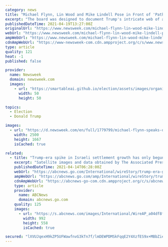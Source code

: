```yaml
---
category: news
title: "Michael Flynn, Lin Wood and Mike Lindell Pose in Front of 'Path to Trump' Board"
excerpt: "The board was designed to document Trump's intricate web of associates and supporters with hopes of communicating conspiracy theories to the former president."
publishedDateTime: 2021-04-19T13:27:00Z
originalUrl: "https://www.newsweek.com/michael-flynn-lin-wood-mike-lindell-pose-front-path-trump-board-1584648"
webUrl: "https://www.newsweek.com/michael-flynn-lin-wood-mike-lindell-pose-front-path-trump-board-1584648"
ampWebUrl: "https://www.newsweek.com/michael-flynn-lin-wood-mike-lindell-pose-front-path-trump-board-1584648?amp=1"
cdnAmpWebUrl: "https://www-newsweek-com.cdn.ampproject.org/c/s/www.newsweek.com/michael-flynn-lin-wood-mike-lindell-pose-front-path-trump-board-1584648?amp=1"
type: article
quality: 121
heat: -1
published: false

provider:
  name: Newsweek
  domain: newsweek.com
  images:
    - url: "https://smartableai.github.io/election/assets/images/organizations/newsweek.com-50x50.jpg"
      width: 50
      height: 50

topics:
  - Election
  - Donald Trump

images:
  - url: "https://d.newsweek.com/en/full/1779799/michael-flynn-speaks-during-protest.jpg"
    width: 2500
    height: 1667
    isCached: true

related:
  - title: "Trump-era spike in Israeli settlement growth has only begun"
    excerpt: "Satellite images and data obtained by The Associated Press document for the first time the full impact of the policies of then-President Donald Trump, who abandoned decades-long U.S. opposition to ..."
    publishedDateTime: 2021-04-14T06:28:00Z
    webUrl: "https://abcnews.go.com/International/wireStory/trump-era-growth-settlement-growth-begun-77061171"
    ampWebUrl: "https://abcnews.go.com/amp/International/wireStory/trump-era-growth-settlement-growth-begun-77061171"
    cdnAmpWebUrl: "https://abcnews-go-com.cdn.ampproject.org/c/s/abcnews.go.com/amp/International/wireStory/trump-era-growth-settlement-growth-begun-77061171"
    type: article
    provider:
      name: ABCNews
      domain: abcnews.go.com
    quality: 125
    images:
      - url: "https://s.abcnews.com/images/International/WireAP_a04df8fa0413470e90547a8e116fc562_16x9_992.jpg"
        width: 992
        height: 558
        isCached: true

secured: "lXVUJqexH9kZP5UFWawfnvG3kTn7f/lmDEWPDMSkFqqE2Y4XzfES9x+MBbZiettyWVAx/WjR/E2Ft+d/J1A490lB+gwgOcgemvBwKHXJQk+PtKZPOtyrjIM6zvkHXB/whuFi2ZpAicbMkcdI6PubGyVH7cD/Qq8KWJF3GgQb3XDIoA+ztj994oH5hbSJFBeH9NJdfb/1ZxmBC1l3OGXaNLM7cJFeBO0zMApiMdcrrw3L7gQTBIA2PjIw8PjfxWeT7f1wYawu9xTJP+5Bm6dmeypr7xhYNkNCn4NrzjeYnpkOSW7ECiTCjSxfZ9RcNqBQFv7IfqTCs75PbBJrWCtHuMK9kcrpVW8/yU2sNeRL4BM=;wfTJuad5WGEKt/tzF9TJUw=="
---
```


